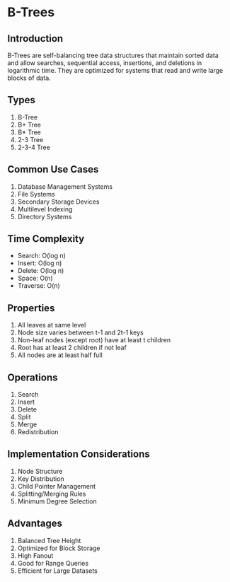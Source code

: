 # B-Trees

## Introduction
B-Trees are self-balancing tree data structures that maintain sorted data and allow searches, sequential access, insertions, and deletions in logarithmic time. They are optimized for systems that read and write large blocks of data.

## Types
1. B-Tree
2. B+ Tree
3. B* Tree
4. 2-3 Tree
5. 2-3-4 Tree

## Common Use Cases
1. Database Management Systems
2. File Systems
3. Secondary Storage Devices
4. Multilevel Indexing
5. Directory Systems

## Time Complexity
- Search: O(log n)
- Insert: O(log n)
- Delete: O(log n)
- Space: O(n)
- Traverse: O(n)

## Properties
1. All leaves at same level
2. Node size varies between t-1 and 2t-1 keys
3. Non-leaf nodes (except root) have at least t children
4. Root has at least 2 children if not leaf
5. All nodes are at least half full

## Operations
1. Search
2. Insert
3. Delete
4. Split
5. Merge
6. Redistribution

## Implementation Considerations
1. Node Structure
2. Key Distribution
3. Child Pointer Management
4. Splitting/Merging Rules
5. Minimum Degree Selection

## Advantages
1. Balanced Tree Height
2. Optimized for Block Storage
3. High Fanout
4. Good for Range Queries
5. Efficient for Large Datasets
